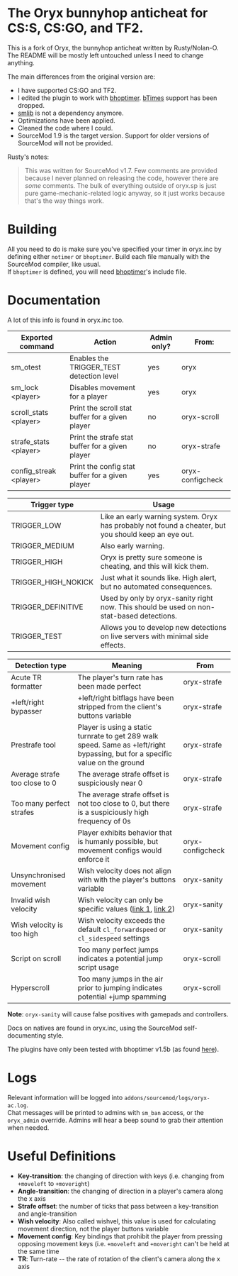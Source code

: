 # The Oryx bunnyhop anticheat for CS:S, CS:GO, and TF2.

This is a fork of Oryx, the bunnyhop anticheat written by Rusty/Nolan-O. The README will be mostly left untouched unless I need to change anything.

The main differences from the original version are:

* I have supported CS:GO and TF2.
* I edited the plugin to work with [bhoptimer](https://github.com/shavitush/bhoptimer). [bTimes](https://github.com/Nolan-O/bTimes) support has been dropped.
* [smlib](https://github.com/splewis/smlib) is not a dependency anymore.
* Optimizations have been applied.
* Cleaned the code where I could.
* SourceMod 1.9 is the target version. Support for older versions of SourceMod will not be provided.

Rusty's notes:

> This was written for SourceMod v1.7. Few comments are provided because I never planned on releasing the code, however there are *some* comments. The bulk of everything outside of oryx.sp is just pure game-mechanic-related logic anyway, so it just works because that's the way things work.

# Building

All you need to do is make sure you've specified your timer in oryx.inc by defining either `notimer` or `bhoptimer`. Build each file manually with the SourceMod compiler, like usual.  
If `bhoptimer` is defined, you will need [bhoptimer](https://github.com/shavitush/bhoptimer)'s include file.

# Documentation  

A lot of this info is found in oryx.inc too.

Exported command | Action | Admin only? | From: 
---------------- | ------ | ----------- | -----
sm_otest | Enables the TRIGGER_TEST detection level | yes | oryx
sm_lock \<player> | Disables movement for a player | yes | oryx
scroll_stats \<player> | Print the scroll stat buffer for a given player | no | oryx-scroll
strafe_stats \<player> | Print the strafe stat buffer for a given player | no | oryx-strafe
config_streak \<player> | Print the config stat buffer for a given player | yes | oryx-configcheck


Trigger type | Usage
------------ | -----
TRIGGER_LOW | Like an early warning system. Oryx has probably not found a cheater, but you should keep an eye out.  
TRIGGER_MEDIUM | Also early warning.  
TRIGGER_HIGH | Oryx is pretty sure someone is cheating, and this will kick them.  
TRIGGER_HIGH_NOKICK | Just what it sounds like. High alert, but no automated consequences.  
TRIGGER_DEFINITIVE | Used by only by oryx-sanity right now. This should be used on non-stat-based detections.
TRIGGER_TEST | Allows you to develop new detections on live servers with minimal side effects.

Detection type | Meaning | From
-------------- | ------- | ----
Acute TR formatter | The player's turn rate has been made perfect | oryx-strafe
+left/right bypasser | +left/right bitflags have been stripped from the client's buttons variable | oryx-strafe
Prestrafe tool | Player is using a static turnrate to get 289 walk speed. Same as +left/right bypassing, but for a specific value on the ground | oryx-strafe
Average strafe too close to 0 | The average strafe offset is suspiciously near 0 | oryx-strafe
Too many perfect strafes | The average strafe offset is not too close to 0, but there is a suspiciously high frequency of 0s | oryx-strafe
Movement config | Player exhibits behavior that is humanly possible, but movement configs would enforce it | oryx-configcheck
Unsynchronised movement | Wish velocity does not align with with the player's buttons variable | oryx-sanity
Invalid wish velocity | Wish velocity can only be specific values ([link 1](https://mxr.alliedmods.net/hl2sdk-css/source/game/client/in_main.cpp#557), [link 2](https://mxr.alliedmods.net/hl2sdk-css/source/game/client/in_main.cpp#842)) | oryx-sanity
Wish velocity is too high | Wish velocity exceeds the default `cl_forwardspeed` or `cl_sidespeed` settings | oryx-sanity
Script on scroll | Too many perfect jumps indicates a potential jump script usage | oryx-scroll
Hyperscroll | Too many jumps in the air prior to jumping indicates potential +jump spamming | oryx-scroll

**Note**: `oryx-sanity` will cause false positives with gamepads and controllers.

Docs on natives are found in oryx.inc, using the SourceMod self-documenting style.

The plugins have only been tested with bhoptimer v1.5b (as found [here](https://github.com/shavitush/bhoptimer)).

# Logs

Relevant information will be logged into `addons/sourcemod/logs/oryx-ac.log`.  
Chat messages will be printed to admins with `sm_ban` access, or the `oryx_admin` override. Admins will hear a beep sound to grab their attention when needed.

# Useful Definitions

* **Key-transition**: the changing of direction with keys (i.e. changing from `+moveleft` to `+moveright`)
* **Angle-transition**: the changing of direction in a player's camera along the x axis
* **Strafe offset**: the number of ticks that pass between a key-transition and angle-transition
* **Wish velocity**: Also called wishvel, this value is used for calculating movement direction, not the player buttons variable
* **Movement config**: Key bindings that prohibit the player from pressing opposing movement keys (i.e. `+moveleft` and `+moveright` can't be held at the same time
* **TR**: Turn-rate -- the rate of rotation of the client's camera along the x axis
